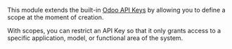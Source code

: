 This module extends the built-in [Odoo API Keys](https://www.odoo.com/documentation/17.0/developer/reference/external_api.html#api-keys) by allowing you to define a scope at the moment of creation.

With scopes, you can restrict an API Key so that it only grants access to a specific application, model, or functional area of the system.
